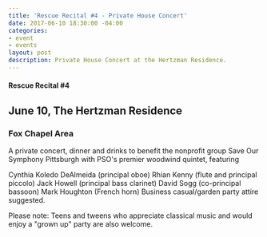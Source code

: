 ```yaml
---
title: 'Rescue Recital #4 - Private House Concert'
date: 2017-06-10 18:30:00 -04:00
categories:
- event
- events
layout: post
description: Private House Concert at the Hertzman Residence.
---
```


#### Rescue Recital  #4
## June 10, The Hertzman Residence
### Fox Chapel Area

A private concert, dinner and drinks to benefit the nonprofit group Save Our Symphony Pittsburgh with PSO's premier woodwind quintet, featuring

Cynthia Koledo DeAlmeida (principal oboe)
Rhian Kenny (flute and principal piccolo)
Jack Howell (principal bass clarinet)
David Sogg (co-principal bassoon)
Mark Houghton (French horn)
Business casual/garden party attire suggested.

Please note: Teens and tweens who appreciate classical music and would enjoy a "grown up" party are also welcome.